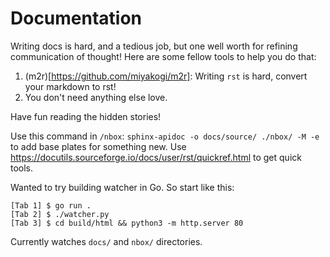 # Documentation

Writing docs is hard, and a tedious job, but one well worth for refining communication of thought! Here are some fellow tools to help you do that:

1. (m2r)[https://github.com/miyakogi/m2r]: Writing `rst` is hard, convert your markdown to rst!
2. You don't need anything else love.

Have fun reading the hidden stories!

Use this command in `/nbox`: `sphinx-apidoc -o docs/source/ ./nbox/ -M -e` to add base plates for something new. Use https://docutils.sourceforge.io/docs/user/rst/quickref.html to get quick tools.

<!-- https://pdoc3.github.io/pdoc/ -->

Wanted to try building watcher in Go. So start like this:

```
[Tab 1] $ go run .
[Tab 2] $ ./watcher.py
[Tab 3] $ cd build/html && python3 -m http.server 80
```

Currently watches `docs/` and `nbox/` directories.
